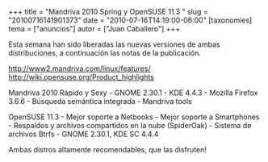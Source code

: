 +++
title = "Mandriva 2010 Spring y OpenSUSE 11.3 "
slug = "20100716141901373"
date = "2010-07-16T14:19:00-06:00"
[taxonomies]
tema = ["anuncios"]
autor = ["Juan Caballero"]
+++

Esta semana han sido liberadas las nuevas versiones de ambas
distribuciones, a continuación las notas de la publicación.

<a href="http://www2.mandriva.com/linux/features/">http://www2.mandriva.com/linux/features/</a>
<a href="http://wiki.opensuse.org/Product_highlights">http://wiki.opensuse.org/Product_highlights</a>

<!-- more -->
Mandriva 2010 Rápido y Sexy - GNOME 2.30.1 - KDE 4.4.3 - Mozilla Firefox
3.6.6 - Búsqueda semántica integrada - Mandriva tools

OpenSUSE 11.3 - Mejor soporte a Netbooks - Mejor soporte a Smartphones -
Respaldos y archivos compartidos en la nube (SpiderOak) - Sistema de
archivos Btrfs - GNOME 2.30.1, KDE SC 4.4.4

Ambas distros altamente recomendables, que las disfruten!


